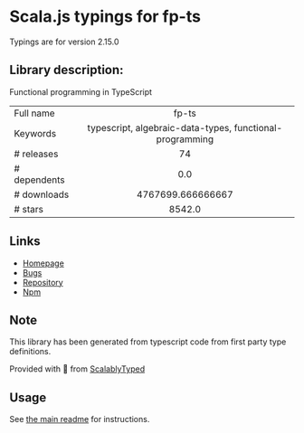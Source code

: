 
# Scala.js typings for fp-ts

Typings are for version 2.15.0

## Library description:
Functional programming in TypeScript

|                    |                 |
| ------------------ | :-------------: |
| Full name          | fp-ts |
| Keywords           | typescript, algebraic-data-types, functional-programming |
| # releases         | 74 |
| # dependents       | 0.0 |
| # downloads        | 4767699.666666667 |
| # stars            | 8542.0 |

## Links
- [Homepage](https://github.com/gcanti/fp-ts)
- [Bugs](https://github.com/gcanti/fp-ts/issues)
- [Repository](https://github.com/gcanti/fp-ts)
- [Npm](https://www.npmjs.com/package/fp-ts)
    


## Note
This library has been generated from typescript code from first party type definitions.

Provided with :purple_heart: from [ScalablyTyped](https://github.com/oyvindberg/ScalablyTyped)

## Usage
See [the main readme](../../readme.md) for instructions.


